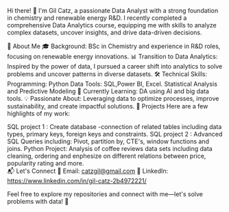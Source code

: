 Hi there! 👋
I'm Gil Catz, a passionate Data Analyst with a strong foundation in chemistry and renewable energy R&D. 
I recently completed a comprehensive Data Analytics course, equipping me with skills to analyze complex datasets, uncover insights, and drive data-driven decisions.

🚀 About Me
🎓 Background: BSc in Chemistry and experience in R&D roles, focusing on renewable energy innovations.
📊 Transition to Data Analytics: Inspired by the power of data, I pursued a career shift into analytics to solve problems and uncover patterns in diverse datasets.
🛠️ Technical Skills:
Programming: Python
Data Tools: SQL,Power BI, Excel.
Statistical Analysis and Predictive Modeling
🌱 Currently Learning: DA using AI and big data tools.
💡 Passionate About: Leveraging data to optimize processes, improve sustainability, and create impactful solutions.
🌟 Projects
Here are a few highlights of my work:

SQL project 1 : Create database -connection of related tables including data types, primary keys, foreign keys and constraints.
SQL project 2 : Advanced SQL Queries including: Pivot, partition by, CTE's, window functions and joins.
Python Project: Analysis of coffee reviews data sets including data cleaning, ordering and enphesize on different relations between price, popularity rating and more.  
📬 Let's Connect
📧 Email: catzgil@gmail.com
💼 LinkedIn: https://www.linkedin.com/in/gil-catz-2b4972221/

Feel free to explore my repositories and connect with me—let's solve problems with data! 🚀
